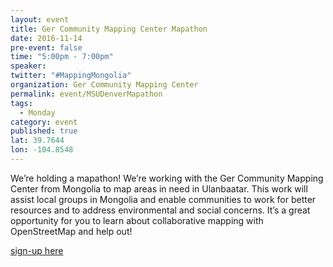 ```yaml
---
layout: event
title: Ger Community Mapping Center Mapathon
date: 2016-11-14
pre-event: false
time: "5:00pm - 7:00pm"
speaker: 
twitter: "#MappingMongolia"
organization: Ger Community Mapping Center
permalink: event/MSUDenverMapathon
tags: 
  - Monday
category: event
published: true
lat: 39.7644
lon: -104.8548
---
```


We’re holding a mapathon! We’re working with the Ger Community Mapping Center from Mongolia to map areas in need in Ulanbaatar. 
This work will assist local groups in Mongolia and enable communities to work for better resources and to address environmental 
and social concerns. It’s a great opportunity for you to learn about collaborative mapping with OpenStreetMap and help out!

[sign-up here](http://sites.msudenver.edu/geospatial/2016/11/01/openstreetmap-mapathon-november-14-5pm/)
